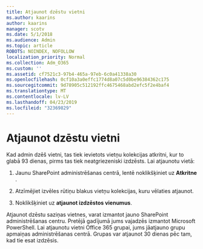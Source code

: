 ```yaml
---
title: Atjaunot dzēstu vietni
ms.author: kaarins
author: kaarins
manager: scotv
ms.date: 5/1/2018
ms.audience: Admin
ms.topic: article
ROBOTS: NOINDEX, NOFOLLOW
localization_priority: Normal
ms.collection: Adm_O365
ms.custom: ''
ms.assetid: cf7521c3-97b4-465a-97eb-6c0a41338a30
ms.openlocfilehash: 0cf10a3a0effc1774d8a07c5d0be96384362c175
ms.sourcegitcommit: 9d78905c512192ffc4675468abd2efc5f2e4baf4
ms.translationtype: MT
ms.contentlocale: lv-LV
ms.lasthandoff: 04/23/2019
ms.locfileid: "32369829"
---
```

# <a name="restore-a-deleted-site"></a>Atjaunot dzēstu vietni

Kad admin dzēš vietni, tas tiek ievietots vietņu kolekcijas atkritni, kur to glabā 93 dienas, pirms tas tiek neatgriezeniski izdzēsts. Lai atjaunotu vietā:
  
1. Jaunu SharePoint administrēšanas centrā, lentē noklikšķiniet uz **Atkritne** . 
    
2. Atzīmējiet izvēles rūtiņu blakus vietņu kolekcijas, kuru vēlaties atjaunot.
    
3. Noklikšķiniet uz **atjaunot izdzēstos vienumus**.
    
Atjaunot dzēstu saziņas vietnes, varat izmantot jauno SharePoint administrēšanas centru. Pretējā gadījumā jums vajadzēs izmantot Microsoft PowerShell. Lai atjaunotu vietni Office 365 grupai, jums jāatjauno grupu apmaiņas administrēšanas centrā. Grupas var atjaunot 30 dienas pēc tam, kad tie esat izdzēsis.
  

